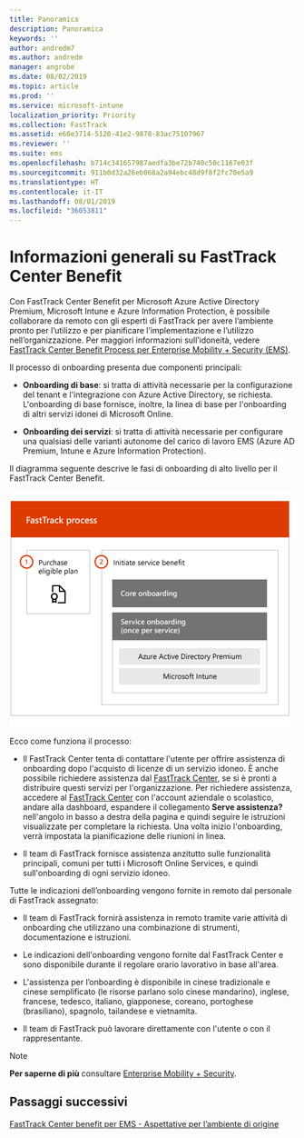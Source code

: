 ```yaml
---
title: Panoramica
description: Panoramica
keywords: ''
author: andredm7
ms.author: andredm
manager: angrobe
ms.date: 08/02/2019
ms.topic: article
ms.prod: ''
ms.service: microsoft-intune
localization_priority: Priority
ms.collection: FastTrack
ms.assetid: e60e3714-5120-41e2-9878-83ac75107967
ms.reviewer: ''
ms.suite: ems
ms.openlocfilehash: b714c341657987aedfa3be72b740c50c1167e03f
ms.sourcegitcommit: 911b0d32a26eb068a2a94ebc48d9f8f2fc70e5a9
ms.translationtype: HT
ms.contentlocale: it-IT
ms.lasthandoff: 08/01/2019
ms.locfileid: "36053811"
---
```

# <a name="fasttrack-center-benefit-overview"></a>Informazioni generali su FastTrack Center Benefit

Con FastTrack Center Benefit per Microsoft Azure Active Directory Premium, Microsoft Intune e Azure Information Protection, è possibile collaborare da remoto con gli esperti di FastTrack per avere l’ambiente pronto per l’utilizzo e per pianificare l’implementazione e l’utilizzo nell’organizzazione. Per maggiori informazioni sull’idoneità, vedere [FastTrack Center Benefit Process per Enterprise Mobility + Security (EMS)](EMS-fasttrack-process.md).

Il processo di onboarding presenta due componenti principali:

-   **Onboarding di base**: si tratta di attività necessarie per la configurazione del tenant e l'integrazione con Azure Active Directory, se richiesta. L'onboarding di base fornisce, inoltre, la linea di base per l'onboarding di altri servizi idonei di Microsoft Online.

-   **Onboarding dei servizi**: si tratta di attività necessarie per configurare una qualsiasi delle varianti autonome del carico di lavoro EMS (Azure AD Premium, Intune e Azure Information Protection).

Il diagramma seguente descrive le fasi di onboarding di alto livello per il FastTrack Center Benefit.

![Le fasi di onboarding di alto livello dell'uso del FastTrack Center Benefit](./media/ft-onboarding-process.png)

Ecco come funziona il processo:

- Il FastTrack Center tenta di contattare l'utente per offrire assistenza di onboarding dopo l'acquisto di licenze di un servizio idoneo. È anche possibile richiedere assistenza dal [FastTrack Center](https://go.microsoft.com/fwlink/?linkid=780698), se si è pronti a distribuire questi servizi per l'organizzazione. Per richiedere assistenza, accedere al [FastTrack Center](https://go.microsoft.com/fwlink/?linkid=780698) con l'account aziendale o scolastico, andare alla dashboard, espandere il collegamento **Serve assistenza?** nell'angolo in basso a destra della pagina e quindi seguire le istruzioni visualizzate per completare la richiesta. Una volta inizio l'onboarding, verrà impostata la pianificazione delle riunioni in linea.

-   Il team di FastTrack fornisce assistenza anzitutto sulle funzionalità principali, comuni per tutti i Microsoft Online Services, e quindi sull'onboarding di ogni servizio idoneo.

Tutte le indicazioni dell’onboarding vengono fornite in remoto dal personale di FastTrack assegnato:

-   Il team di FastTrack fornirà assistenza in remoto tramite varie attività di onboarding che utilizzano una combinazione di strumenti, documentazione e istruzioni.

-   Le indicazioni dell'onboarding vengono fornite dal FastTrack Center e sono disponibile durante il regolare orario lavorativo in base all'area.

-   L'assistenza per l’onboarding è disponibile in cinese tradizionale e cinese semplificato (le risorse parlano solo cinese mandarino), inglese, francese, tedesco, italiano, giapponese, coreano, portoghese (brasiliano), spagnolo, tailandese e vietnamita.

-   Il team di FastTrack può lavorare direttamente con l'utente o con il rappresentante.

> [!NOTE]
> **Per saperne di più** consultare [Enterprise Mobility + Security](https://www.microsoft.com/cloud-platform/enterprise-mobility).

## <a name="next-steps"></a>Passaggi successivi

[FastTrack Center benefit per EMS - Aspettative per l’ambiente di origine](EMS-source-environment-expectations.md)

